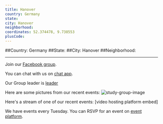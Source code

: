 ```yaml
---
title: Hanover
country: Germany
state: 
city: Hanover
neighborhood: 
coordinates: 52.374478, 9.738553
plusCode:
---
```


##Country: Germany
##State: 
##City: Hanover
##Neighborhood: 
*****
Join our [Facebook group](https://www.facebook.com/groups/free.code.camp.hanover.germany).

You can chat with us on [chat app]().

Our Group leader is [leader]()

Here are some pictures from our recent events:
![study-group-image]()

Here's a stream of one of our recent events:
[video hosting platform embed]

We have events every Tuesday. You can RSVP for an event on [event platform]().
